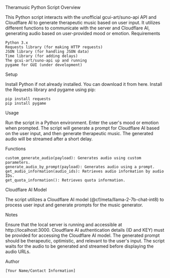 Theramusic Python Script
Overview

This Python script interacts with the unofficial gcui-art/suno-api API and Cloudflare AI to generate therapeutic music based on user input. It utilizes different functions to communicate with the server and Cloudflare AI, generating audio based on user-provided mood or emotion.
Requirements

    Python 3.x
    Requests library (for making HTTP requests)
    JSON library (for handling JSON data)
    Time library (for adding delays)
    The gcui-art/suno-api up and running
    pygame for GUI (under development)

Setup

  Install Python if not already installed. You can download it from here.
  Install the Requests library and pygame using pip:

    pip install requests
    pip install pygame

Usage

  Run the script in a Python environment.
  Enter the user's mood or emotion when prompted.
  The script will generate a prompt for Cloudflare AI based on the user input, and then generate therapeutic music.
  The generated audio will be streamed after a short delay.

Functions

    custom_generate_audio(payload): Generates audio using custom parameters.
    generate_audio_by_prompt(payload): Generates audio using a prompt.
    get_audio_information(audio_ids): Retrieves audio information by audio IDs.
    get_quota_information(): Retrieves quota information.

Cloudflare AI Model

  The script utilizes a Cloudflare AI model (@cf/meta/llama-2-7b-chat-int8) to process user input and generate prompts for the music generator.

Notes

  Ensure that the local server is running and accessible at http://localhost:3000.
  Cloudflare AI authentication details (ID and KEY) must be provided for accessing the Cloudflare AI model.
  The generated prompt should be therapeutic, optimistic, and relevant to the user's input.
  The script waits for the audio to be generated and streamed before displaying the audio URLs.

Author

    [Your Name/Contact Information]
